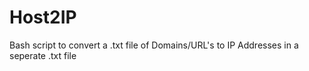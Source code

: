 # Host2IP
Bash script to convert a .txt file of Domains/URL's to IP Addresses in a seperate .txt file 
